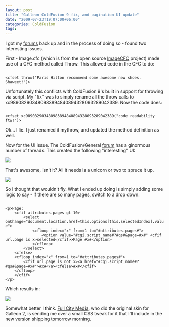 ```yaml
---
layout: post
title: "Galleon ColdFusion 9 fix, and pagination UI update"
date: "2009-07-23T19:07:00+06:00"
categories: ColdFusion 
tags: 
---
```


<p>
I got my <a href="http://www.raymondcamden.com/forums">forums</a> back up and in the process of doing so - found two interesting issues. 
</p>
<p>
First - Image.cfc (which is from the open source <a href="http://www.opensourcecf.com/imagecfc/">ImageCFC</a> project) made use of a CFC method called Throw. This allowed code in the CFC to do:
</p>

<p>
<code>
&lt;cfset throw("Paris Hilton recommend some awesome new shoes. Shaweet!")&gt;
</code>
</p>

<p>
Unfortunately this conflicts with ColdFusion 9's built in support for throwing via script. My "fix" was to simply rename all the throw calls to xc989082903480983894840894328093289042389. Now the code does:
</p>

<code>
&lt;cfset xc989082903480983894840894328093289042389("code readability ftw!")&gt;
</code>

<p>
Ok... I lie. I just renamed it mythrow, and updated the method definition as well. 
</p>

<p>
Now for the UI issue. The ColdFusion/General <a href="http://www.coldfusionjedi.com/forums/threads.cfm?forumid=55295D16-0237-9D67-543513A1C4C22E25">forum</a> has a ginormous number of threads. This created the following "interesting" UI:
</p>

<p>
<img src="https://static.raymondcamden.com/images/cfjedi/Picture 249.png" />
</p>

<p>
That's awesome, isn't it? All it needs is a unicorn or two to spruce it up.
</p>

<p>
<img src="https://static.raymondcamden.com/images/cfjedi/image_1248387116520.jpg" />
</p>

<p>
So I thought that wouldn't fly. What I ended up doing is simply adding some logic to say - if there are so many pages, switch to a drop down:
</p>

<code>
&lt;p&gt;Page:
	&lt;cfif attributes.pages gt 10&gt;
		&lt;select onChange="document.location.href=this.options[this.selectedIndex].value"&gt;
			&lt;cfloop index="x" from=1 to="#attributes.pages#"&gt;
				&lt;option value="#cgi.script_name#?#qs#&page=#x#" &lt;cfif url.page is x&gt;selected&lt;/cfif&gt;&gt;Page #x#&lt;/option&gt;
			&lt;/cfloop&gt;
		&lt;/select&gt;
	&lt;cfelse&gt;
	&lt;cfloop index="x" from=1 to="#attributes.pages#"&gt;
		&lt;cfif url.page is not x&gt;&lt;a href="#cgi.script_name#?#qs#&page=#x#"&gt;#x#&lt;/a&gt;&lt;cfelse&gt;#x#&lt;/cfif&gt;
	&lt;/cfloop&gt;
	&lt;/cfif&gt;
&lt;/p&gt;	
</code>

<p>
Which results in:
</p>

<p>
<img src="https://static.raymondcamden.com/images/cfjedi/Picture 333.png" />
</p>

<p>
Somewhat better I think. <a href="http://www.fullcitymedia.com">Full City Media</a>, who did the original skin for Galleon 2, is sending me over a small CSS tweak for it that I'll include in the new version shipping tomorrow morning.
</p>